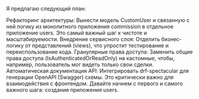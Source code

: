 Я предлагаю следующий план:


Рефакторинг архитектуры: Вынести модель CustomUser и связанную с ней логику из монолитного приложения commission в отдельное приложение users. Это самый важный шаг к чистоте и масштабируемости.
Внедрение сервисного слоя: Отделить бизнес-логику от представлений (views), что упростит тестирование и переиспользование кода.
Гранулярные права доступа: Заменить общие права доступа (IsAuthenticatedOrReadOnly) на кастомные, чтобы, например, пользователь мог видеть только свои сделки.
Автоматическая документация API: Интегрировать drf-spectacular для генерации OpenAPI (Swagger) схемы. Это критически важно для взаимодействия с фронтендом.
Давайте начнем с первого и самого важного шага: создания приложения users.